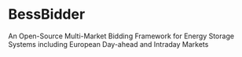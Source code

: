 # BessBidder
An Open-Source Multi-Market Bidding Framework for Energy Storage Systems including European Day-ahead and Intraday Markets
